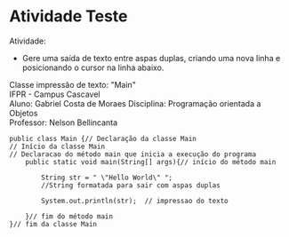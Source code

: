 # Atividade Teste

Atividade:
* Gere uma saída de texto entre aspas duplas, criando uma nova linha e posicionando o cursor na linha abaixo.



Classe impressão de texto: "Main"  
IFPR - Campus Cascavel  
Aluno: Gabriel Costa de Moraes
Disciplina: Programação orientada a Objetos  
Professor: Nelson Bellincanta
```
public class Main {// Declaração da classe Main
// Início da classe Main  
// Declaracao do método main que inicia a execução do programa  
	public static void main(String[] args){// início do método main  

		String str = " \"Hello World\" "; 
		//String formatada para sair com aspas duplas

		System.out.println(str);  // impressao do texto  

	}// fim do método main  
}// fim da classe Main
```
